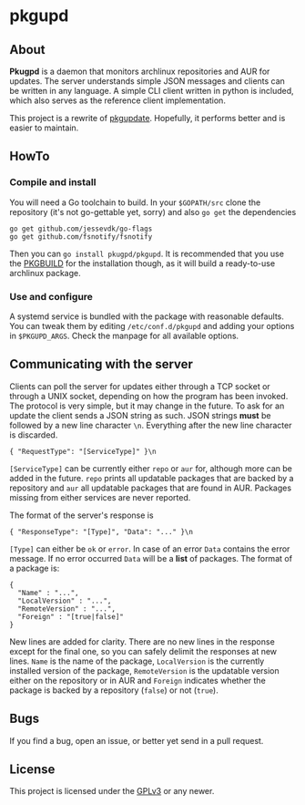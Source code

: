 pkgupd
======

About
-----

**Pkugpd** is a daemon that monitors archlinux repositories and AUR for
updates.  The server understands simple JSON messages and clients can be
written in any language.  A simple CLI client written in python is included,
which also serves as the reference client implementation.

This project is a rewrite of [pkgupdate](https://github.com/foucault/pkgupdate).
Hopefully, it performs better and is easier to maintain.

HowTo
-----

### Compile and install

You will need a Go toolchain to build. In your `$GOPATH/src` clone the
repository (it's not go-gettable yet, sorry) and also `go get` the dependencies

    go get github.com/jessevdk/go-flags
    go get github.com/fsnotify/fsnotify

Then you can `go install pkugpd/pkgupd`. It is recommended that you use the
[PKGBUILD](https://aur.archlinux.org/packages/pkgupd-git) for the installation
though, as it will build a ready-to-use archlinux package.

### Use and configure

A systemd service is bundled with the package with reasonable defaults. You can
tweak them by editing `/etc/conf.d/pkgupd` and adding your options in
`$PKGUPD_ARGS`. Check the manpage for all available options.

Communicating with the server
-----------------------------

Clients can poll the server for updates either through a TCP socket or through
a UNIX socket, depending on how the program has been invoked. The protocol is
very simple, but it may change in the future.  To ask for an update the client
sends a JSON string as such. JSON strings **must** be followed by a new line
character `\n`. Everything after the new line character is discarded.

    { "RequestType": "[ServiceType]" }\n

`[ServiceType]` can be currently either `repo` or `aur` for, although more can
be added in the future. `repo` prints all updatable packages that are backed by
a repository and `aur` all updatable packages that are found in AUR.  Packages
missing from either services are never reported.

The format of the server's response is

    { "ResponseType": "[Type]", "Data": "..." }\n

`[Type]` can either be `ok` or `error`. In case of an error `Data` contains the
error message. If no error occurred `Data` will be a **list** of packages. The
format of a package is:

    {
      "Name" : "...",
      "LocalVersion" : "...",
      "RemoteVersion" : "...",
      "Foreign" : "[true|false]"
    }

New lines are added for clarity. There are no new lines in the response except
for the final one, so you can safely delimit the responses at new lines.
`Name` is the name of the package, `LocalVersion` is the currently installed
version of the package, `RemoteVersion` is the updatable version either on the
repository or in AUR and `Foreign` indicates whether the package is backed by a
repository (`false`) or not (`true`).

Bugs
----
If you find a bug, open an issue, or better yet send in a pull request.

License
-------
This project is licensed under the
[GPLv3](https://www.gnu.org/licenses/gpl-3.0.html) or any newer.

